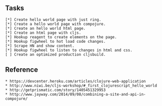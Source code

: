 ## Tasks

    [*] Create hello world page with just ring.
    [*] Create a hello world page with compojure.
    [*] Create an hello world html page.
    [*] Create an html page with cljs.
    [*] Hookup reagent to create elements on the page.
    [*] Hookup figwheel to hot load code changes.
    [*] Scrape HN and show content.
    [*] Hookup figwheel to listen to changes in html and css.
    [ ] Create an optimized production cljsbuild.

## Reference

    * https://devcenter.heroku.com/articles/clojure-web-application
    * http://www.niwi.be/cljs-workshop/#_first_clojurescript_hello_world
    * http://getprismatic.com/story/1405451329953
    * http://www.jayway.com/2014/09/08/combining-a-site-and-api-in-compojure/
